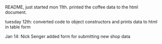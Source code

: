README, just started mon 11th.
printed the coffee data to the html document.

tuesday 12th:
converted code to object constructors and prints data to html in table form

Jan 14: Nick Senger added form for submitting new shop data
